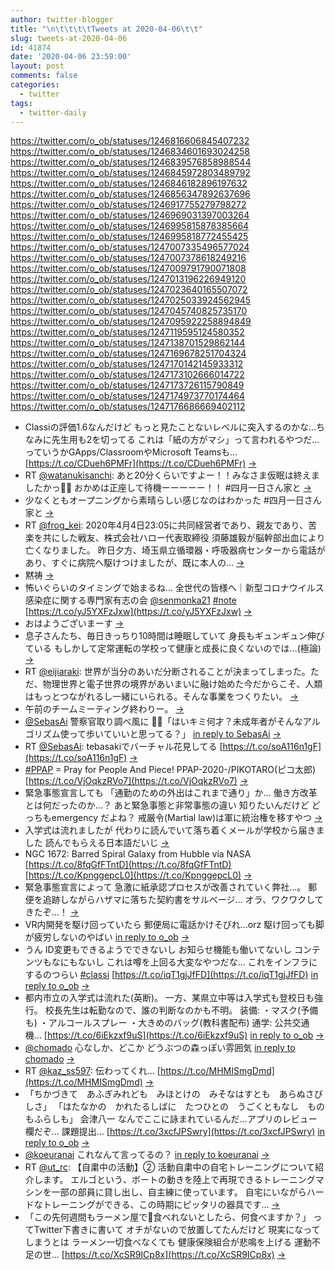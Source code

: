 ```yaml
---
author: twitter-blogger
title: "\n\t\t\t\tTweets at 2020-04-06\t\t"
slug: tweets-at-2020-04-06
id: 41874
date: '2020-04-06 23:59:00'
layout: post
comments: false
categories:
  - twitter
tags:
  - twitter-daily
---
```


https://twitter.com/o_ob/statuses/1246816606845407232 https://twitter.com/o_ob/statuses/1246834601693024258 https://twitter.com/o_ob/statuses/1246839576858988544 https://twitter.com/o_ob/statuses/1246845972803489792 https://twitter.com/o_ob/statuses/1246846182896197632 https://twitter.com/o_ob/statuses/1246856347892637696 https://twitter.com/o_ob/statuses/1246917755279798272 https://twitter.com/o_ob/statuses/1246969031397003264 https://twitter.com/o_ob/statuses/1246995815878385664 https://twitter.com/o_ob/statuses/1246995818772455425 https://twitter.com/o_ob/statuses/1247007335496577024 https://twitter.com/o_ob/statuses/1247007378618249216 https://twitter.com/o_ob/statuses/1247009791790071808 https://twitter.com/o_ob/statuses/1247013196226949120 https://twitter.com/o_ob/statuses/1247023640165507072 https://twitter.com/o_ob/statuses/1247025033924562945 https://twitter.com/o_ob/statuses/1247045740825735170 https://twitter.com/o_ob/statuses/1247095922258894849 https://twitter.com/o_ob/statuses/1247119595124580352 https://twitter.com/o_ob/statuses/1247138701529862144 https://twitter.com/o_ob/statuses/1247169678251704324 https://twitter.com/o_ob/statuses/1247170142145933312 https://twitter.com/o_ob/statuses/1247173102666014722 https://twitter.com/o_ob/statuses/1247173726115790849 https://twitter.com/o_ob/statuses/1247174973770174464 https://twitter.com/o_ob/statuses/1247176686669402112  

*   Classiの評価1.6なんだけど もっと見たことないレベルに突入するのかな…ちなみに先生用も2を切ってる これは「紙の方がマシ」って言われるやつだ… っていうかGApps/ClassroomやMicrosoft Teamsも… [https://t.co/CDueh6PMFr](https://t.co/CDueh6PMFr) [->](https://twitter.com/o_ob/statuses/1246816606845407232)
*   RT [@watanukisanchi](https://twitter.com/watanukisanchi): あと20分くらいですよー！！みなさま仮眠は終えましたかっ🐢💨 おかめは正座して待機ーーーーー！！ #四月一日さん家と [->](https://twitter.com/o_ob/statuses/1246834601693024258)
*   少なくともオープニングから素晴らしい感じなのはわかった #四月一日さん家と [->](https://twitter.com/o_ob/statuses/1246839576858988544)
*   RT [@frog_kei](https://twitter.com/frog_kei): 2020年4月4日23:05に共同経営者であり、親友であり、苦楽を共にした戦友、株式会社ハロー代表取締役 須藤雄毅が脳幹部出血により亡くなりました。 昨日夕方、埼玉県立循環器・呼吸器病センターから電話があり、すぐに病院へ駆けつけましたが、既に本人の… [->](https://twitter.com/o_ob/statuses/1246845972803489792)
*   黙祷 [->](https://twitter.com/o_ob/statuses/1246846182896197632)
*   怖いぐらいのタイミングで始まるね… 全世代の皆様へ｜新型コロナウイルス感染症に関する専門家有志の会 [@senmonka21](https://twitter.com/senmonka21) [#note](https://twitter.com/search?q=%23note&src=hash) [https://t.co/yJ5YXFzJxw](https://t.co/yJ5YXFzJxw) [->](https://twitter.com/o_ob/statuses/1246856347892637696)
*   おはようございまーす [->](https://twitter.com/o_ob/statuses/1246917755279798272)
*   息子さんたち、毎日きっちり10時間は睡眠していて 身長もギュンギュン伸びている もしかして定常運転の学校って健康と成長に良くないのでは…(極論) [->](https://twitter.com/o_ob/statuses/1246969031397003264)
*   RT [@eijiaraki](https://twitter.com/eijiaraki): 世界が当分のあいだ分断されることが決まってしまった。ただ、物理世界と電子世界の境界があいまいに融け始めた今だからこそ、人類はもっとつながれるし一緒にいられる。そんな事業をつくりたい。 [->](https://twitter.com/o_ob/statuses/1246995815878385664)
*   午前のチームミーティング終わりー。 [->](https://twitter.com/o_ob/statuses/1246995818772455425)
*   [@SebasAi](https://twitter.com/SebasAi) 警察官取り調べ風に 👮‍♀️「はいキミ何才？未成年者がそんなアルゴリズム使って歩いていいと思ってる？」 [in reply to SebasAi](https://twitter.com/SebasAi/statuses/1246998471774593026) [->](https://twitter.com/o_ob/statuses/1247007335496577024)
*   RT [@SebasAi](https://twitter.com/SebasAi): tebasakiでバーチャル花見してる [https://t.co/soA116n1gF](https://t.co/soA116n1gF) [->](https://twitter.com/o_ob/statuses/1247007378618249216)
*   [#PPAP](https://twitter.com/search?q=%23PPAP&src=hash) = Pray for People And Piece! PPAP-2020-/PIKOTARO(ピコ太郎) [https://t.co/VjOqkzRVo7](https://t.co/VjOqkzRVo7) [->](https://twitter.com/o_ob/statuses/1247009791790071808)
*   緊急事態宣言しても 「通勤のための外出はこれまで通り」か… 働き方改革とは何だったのか…？ あと緊急事態と非常事態の違い 知りたいんだけど どっちもemergency だよね？ 戒厳令(Martial law)は軍に統治権を移すやつ [->](https://twitter.com/o_ob/statuses/1247013196226949120)
*   入学式は流れましたが 代わりに読んでいて落ち着くメールが学校から届きました 読んでもらえる日本語だいじ [->](https://twitter.com/o_ob/statuses/1247023640165507072)
*   NGC 1672: Barred Spiral Galaxy from Hubble via NASA [https://t.co/8fqGfFTntD](https://t.co/8fqGfFTntD) [https://t.co/KpnggepcL0](https://t.co/KpnggepcL0) [->](https://twitter.com/o_ob/statuses/1247025033924562945)
*   緊急事態宣言によって 急激に紙承認プロセスが改善されていく弊社…。 郵便を追跡しながらハザマに落ちた契約書をサルベージ... オラ、ワクワクしてきたぞ…！ [->](https://twitter.com/o_ob/statuses/1247045740825735170)
*   VR内開発を駆け回っていたら 郵便局に電話かけそびれ…orz 駆け回っても脚が疲労しないのやばい [in reply to o_ob](https://twitter.com/o_ob/statuses/1247045740825735170) [->](https://twitter.com/o_ob/statuses/1247095922258894849)
*   うん ID変更もできるようでできないし お知らせ機能も働いてないし コンテンツもなにもないし これは噂を上回る大変なやつだな… これをインフラにするのつらい [#classi](https://twitter.com/search?q=%23classi&src=hash) [https://t.co/iqT1gjJfFD](https://t.co/iqT1gjJfFD) [in reply to o_ob](https://twitter.com/o_ob/statuses/1246816606845407232) [->](https://twitter.com/o_ob/statuses/1247119595124580352)
*   都内市立の入学式は流れた(英断)。 一方、某県立中等は入学式も登校日も強行。 校長先生は転勤なので、誰の判断なのかも不明。 装備: ・マスク(予備も) ・アルコールスプレー ・大きめのバッグ(教科書配布) 通学: 公共交通機… [https://t.co/6iEkzxf9uS](https://t.co/6iEkzxf9uS) [in reply to o_ob](https://twitter.com/o_ob/statuses/1246701624556277760) [->](https://twitter.com/o_ob/statuses/1247138701529862144)
*   [@chomado](https://twitter.com/chomado) 心なしか、どこか どうぶつの森っぽい雰囲気 [in reply to chomado](https://twitter.com/chomado/statuses/1247140128671158274) [->](https://twitter.com/o_ob/statuses/1247169678251704324)
*   RT [@kaz_ss597](https://twitter.com/kaz_ss597): 伝わってくれ… [https://t.co/MHMISmgDmd](https://t.co/MHMISmgDmd) [->](https://twitter.com/o_ob/statuses/1247170142145933312)
*   「ちかづきて　あふぎみれども　みほとけの　みそなはすとも　あらぬさびしさ」 「はたなかの　かれたるしばに　たつひとの　うごくともなし　ものもふらしも」 会津八一 なんでここに詠まれているんだ…アプリのレビュー欄だぞ… 課題提出… [https://t.co/3xcfJPSwry](https://t.co/3xcfJPSwry) [in reply to o_ob](https://twitter.com/o_ob/statuses/1246816606845407232) [->](https://twitter.com/o_ob/statuses/1247173102666014722)
*   [@koeuranai](https://twitter.com/koeuranai) これなんて言ってるの？ [in reply to koeuranai](https://twitter.com/koeuranai/statuses/1247173538714279936) [->](https://twitter.com/o_ob/statuses/1247173726115790849)
*   RT [@ut_rc](https://twitter.com/ut_rc): 【自粛中の活動】② 活動自粛中の自宅トレーニングについて紹介します。 エルゴという、ボートの動きを陸上で再現できるトレーニングマシンを一部の部員に貸し出し、自主練に使っています。 自宅にいながらハードなトレーニングができる、この時期にピッタリの器具です… [->](https://twitter.com/o_ob/statuses/1247174973770174464)
*   「この先何週間もラーメン屋で🍜食べれないとしたら、何食べますか？」 ってTwitter下書きに書いて オチがないので放置してたんだけど 現実になってしまうとは ラーメン一切食べなくても 健康保険組合が悲鳴を上げる 運動不足の世… [https://t.co/XcSR9ICp8x](https://t.co/XcSR9ICp8x) [->](https://twitter.com/o_ob/statuses/1247176686669402112)